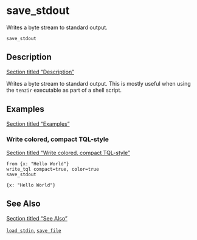 # save_stdout

Writes a byte stream to standard output.

```tql
save_stdout
```

## Description

[Section titled “Description”](#description)

Writes a byte stream to standard output. This is mostly useful when using the `tenzir` executable as part of a shell script.

## Examples

[Section titled “Examples”](#examples)

### Write colored, compact TQL-style

[Section titled “Write colored, compact TQL-style”](#write-colored-compact-tql-style)

```tql
from {x: "Hello World"}
write_tql compact=true, color=true
save_stdout
```

```tql
{x: "Hello World"}
```

## See Also

[Section titled “See Also”](#see-also)

[`load_stdin`](/reference/operators/load_stdin), [`save_file`](/reference/operators/save_file)